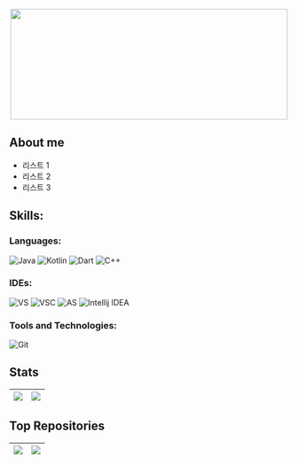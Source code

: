 <p align="center"><img src="https://cdn.discordapp.com/attachments/1052968210678423552/1065987022457688064/2afa1da2e65724b0.png"  width="500" height="200"></p>

## About me

- 리스트 1
- 리스트 2
- 리스트 3

## Skills:

### Languages:

![Java](https://img.shields.io/badge/Java-F37C20.svg?style=for-the-badge&logoColor=white)
![Kotlin](https://img.shields.io/badge/Kotlin-7F52FF.svg?&style=for-the-badge&logo=Kotlin&logoColor=white)
![Dart](https://img.shields.io/badge/Dart-0175C2.svg?&style=for-the-badge&logo=Dart&logoColor=white)
![C++](https://img.shields.io/badge/C++-00599C.svg?&style=for-the-badge&logo=C++&logoColor=white)

### IDEs:

![VS](https://img.shields.io/badge/Visual%20Studio-5C2D91.svg?&style=for-the-badge&logo=Visual%20Studio&logoColor=white)
![VSC](https://img.shields.io/badge/Visual%20Studio%20Code-007ACC.svg?&style=for-the-badge&logo=Visual%20Studio%20Code&logoColor=white)
![AS](https://img.shields.io/badge/Android%20Studio-3DDC84.svg?&style=for-the-badge&logo=Android%20Studio&logoColor=white)
![Intellij IDEA](https://img.shields.io/badge/Intellij%20IDEA-000000.svg?&style=for-the-badge&logo=Intellij%20IDEA&logoColor=white)

### Tools and Technologies:

![Git](https://img.shields.io/badge/Git-F05032.svg?&style=for-the-badge&logo=Git&logoColor=white)

## Stats

<table>
  <thead>
    <tr>
      <th>
        <img align='center' src="https://github-readme-stats.vercel.app/api?username=seungsoo525&show_icons=true&theme=transparent&hide_border=true" style="max-width: 100%; max-height: 100%;">
      </th>
      <th>
        <img align='center' src="https://github-readme-stats.vercel.app/api/top-langs/?username=seungsoo525&layout=compact&hide_border=true" style="max-width: 100%; max-height: 100%;">
      </th>
    </tr>
  </thead>
</table>

## Top Repositories

<table>
  <thead>
    <tr>
      <th>
        <a href="https://github.com/seungsoo525/SeungSoo525.github.io">
          <img align='center' src="https://github-readme-stats.vercel.app/api/pin/?username=seungsoo525&repo=SeungSoo525.github.io&theme=buefy&hide_border=true" style="max-width: 100%; max-height: 100%;">
        </a>
      </th>
      <th>
        <a href="https://github.com/seungsoo525/EDCAN_PROJECT_SHAREFORM">
          <img align='center' src="https://github-readme-stats.vercel.app/api/pin/?username=seungsoo525&repo=EDCAN_PROJECT_SHAREFORM&theme=buefy&hide_border=true" style="max-width: 100%; max-height: 100%;">
        </a>
      </th>
    </tr>
  </thead>
</table>

<!--

-->